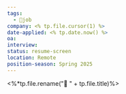 ```yaml
---
tags:
  - 💼job
company: <% tp.file.cursor(1) %>
date-applied: <% tp.date.now() %>
oa: 
interview: 
status: resume-screen
location: Remote
position-season: Spring 2025
---
```

<%*tp.file.rename("💼 " + tp.file.title)%>
